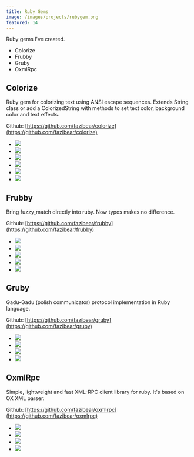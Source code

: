 ```yaml
---
title: Ruby Gems
image: /images/projects/rubygem.png
featured: 14
---
```


Ruby gems I've created.

<!--more-->

- Colorize
- Frubby
- Gruby
- OxmlRpc


## Colorize

Ruby gem for colorizing text using ANSI escape sequences. Extends String class or add a ColorizedString with methods to set text color, background color and text effects.

Github: [https://github.com/fazibear/colorize](https://github.com/fazibear/colorize)

- ![](https://badge.fury.io/rb/colorize.svg)
- ![](https://img.shields.io/github/stars/fazibear/colorize.svg)
- ![](https://img.shields.io/gem/dt/colorize.svg)
- ![](https://travis-ci.org/fazibear/colorize.svg?branch=master)
- ![](https://codeclimate.com/github/fazibear/colorize/badges/gpa.svg)
- ![](https://img.shields.io/badge/license-GPLv2-blue.svg)

## Frubby

Bring fuzzy_match directly into ruby. Now typos makes no difference.

Github: [https://github.com/fazibear/frubby](https://github.com/fazibear/frubby)

- ![](https://badge.fury.io/rb/frubby.svg)
- ![](https://img.shields.io/github/stars/fazibear/frubby.svg)
- ![](https://img.shields.io/gem/dt/frubby.svg)
- ![](https://travis-ci.org/fazibear/frubby.svg?branch=master)
- ![](https://codeclimate.com/github/fazibear/frubby/badges/gpa.svg)

## Gruby

Gadu-Gadu (polish communicator) protocol implementation in Ruby language.

Github: [https://github.com/fazibear/gruby](https://github.com/fazibear/gruby)

- ![](https://badge.fury.io/rb/gruby.svg)
- ![](https://img.shields.io/github/stars/fazibear/gruby.svg)
- ![](https://img.shields.io/gem/dt/gruby.svg)
- ![](https://img.shields.io/badge/license-GPLv2-blue.svg)

## OxmlRpc

Simple, lightweight and fast XML-RPC client library for ruby. It's based on OX XML parser.

Github: [https://github.com/fazibear/oxmlrpc](https://github.com/fazibear/oxmlrpc)

- ![](https://badge.fury.io/rb/oxmlrpc.svg)
- ![](https://img.shields.io/github/stars/fazibear/oxmlrpc.svg)
- ![](https://img.shields.io/gem/dt/oxmlrpc.svg)
- ![](https://img.shields.io/badge/license-GPLv2-blue.svg)
